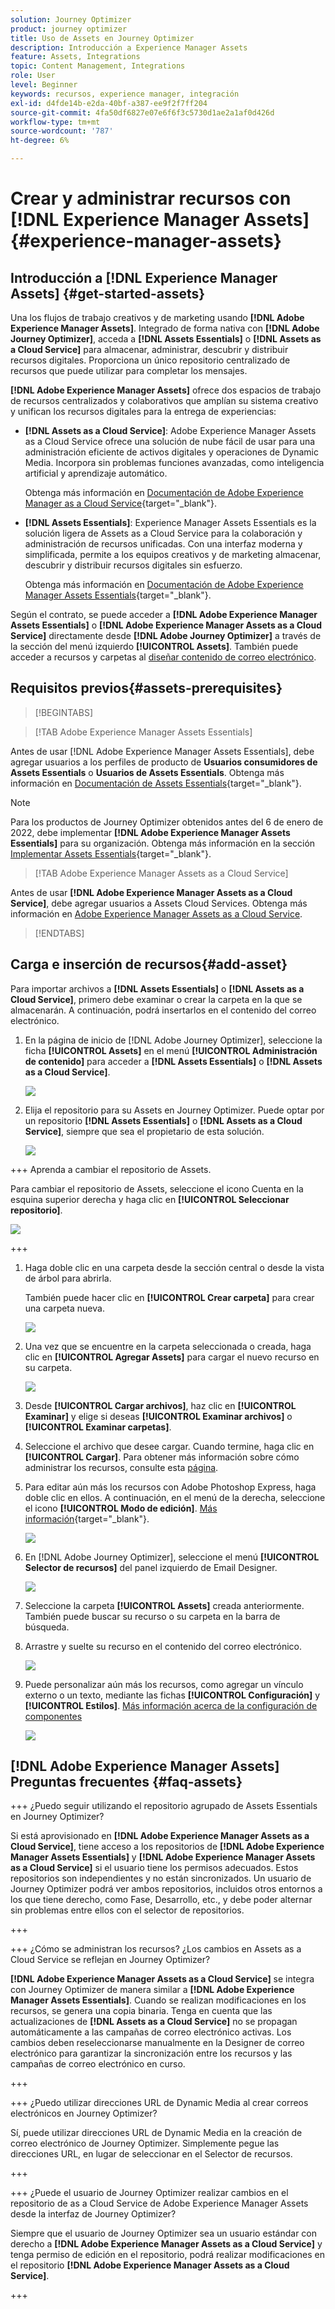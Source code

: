```yaml
---
solution: Journey Optimizer
product: journey optimizer
title: Uso de Assets en Journey Optimizer
description: Introducción a Experience Manager Assets
feature: Assets, Integrations
topic: Content Management, Integrations
role: User
level: Beginner
keywords: recursos, experience manager, integración
exl-id: d4fde14b-e2da-40bf-a387-ee9f2f7ff204
source-git-commit: 4fa50df6827e07e6f6f3c5730d1ae2a1af0d426d
workflow-type: tm+mt
source-wordcount: '787'
ht-degree: 6%

---
```


# Crear y administrar recursos con [!DNL Experience Manager Assets]{#experience-manager-assets}

## Introducción a [!DNL Experience Manager Assets] {#get-started-assets}

Una los flujos de trabajo creativos y de marketing usando **[!DNL Adobe Experience Manager Assets]**. Integrado de forma nativa con **[!DNL Adobe Journey Optimizer]**, acceda a **[!DNL Assets Essentials]** o **[!DNL Assets as a Cloud Service]** para almacenar, administrar, descubrir y distribuir recursos digitales. Proporciona un único repositorio centralizado de recursos que puede utilizar para completar los mensajes.

**[!DNL Adobe Experience Manager Assets]** ofrece dos espacios de trabajo de recursos centralizados y colaborativos que amplían su sistema creativo y unifican los recursos digitales para la entrega de experiencias:

* **[!DNL Assets as a Cloud Service]**: Adobe Experience Manager Assets as a Cloud Service ofrece una solución de nube fácil de usar para una administración eficiente de activos digitales y operaciones de Dynamic Media. Incorpora sin problemas funciones avanzadas, como inteligencia artificial y aprendizaje automático.

  Obtenga más información en [Documentación de Adobe Experience Manager as a Cloud Service](https://experienceleague.adobe.com/docs/experience-manager-cloud-service/content/assets/overview.html?lang=es){target="_blank"}.

* **[!DNL Assets Essentials]**: Experience Manager Assets Essentials es la solución ligera de Assets as a Cloud Service para la colaboración y administración de recursos unificadas. Con una interfaz moderna y simplificada, permite a los equipos creativos y de marketing almacenar, descubrir y distribuir recursos digitales sin esfuerzo.

  Obtenga más información en [Documentación de Adobe Experience Manager Assets Essentials](https://experienceleague.adobe.com/docs/experience-manager-assets-essentials/help/introduction.html?lang=es){target="_blank"}.

Según el contrato, se puede acceder a **[!DNL Adobe Experience Manager Assets Essentials]** o **[!DNL Adobe Experience Manager Assets as a Cloud Service]** directamente desde **[!DNL Adobe Journey Optimizer]** a través de la sección del menú izquierdo **[!UICONTROL Assets]**. También puede acceder a recursos y carpetas al [diseñar contenido de correo electrónico](../email/get-started-email-design.md).

## Requisitos previos{#assets-prerequisites}

>[!BEGINTABS]

>[!TAB Adobe Experience Manager Assets Essentials]

Antes de usar [!DNL Adobe Experience Manager Assets Essentials], debe agregar usuarios a los perfiles de producto de **Usuarios consumidores de Assets Essentials** o **Usuarios de Assets Essentials**. Obtenga más información en [Documentación de Assets Essentials](https://experienceleague.adobe.com/docs/experience-manager-assets-essentials/help/get-started-admins/deploy-administer.html?lang=es#add-user-groups){target="_blank"}.

>[!NOTE]
>Para los productos de Journey Optimizer obtenidos antes del 6 de enero de 2022, debe implementar **[!DNL Adobe Experience Manager Assets Essentials]** para su organización. Obtenga más información en la sección [Implementar Assets Essentials](https://experienceleague.adobe.com/docs/experience-manager-assets-essentials/help/deploy-administer.html?lang=es){target="_blank"}.

>[!TAB Adobe Experience Manager Assets as a Cloud Service]

Antes de usar **[!DNL Adobe Experience Manager Assets as a Cloud Service]**, debe agregar usuarios a Assets Cloud Services. Obtenga más información en [Adobe Experience Manager Assets as a Cloud Service](https://experienceleague.adobe.com/docs/experience-manager-cloud-service/content/security/ims-support.html?lang=es).

>[!ENDTABS]

## Carga e inserción de recursos{#add-asset}

Para importar archivos a **[!DNL Assets Essentials]** o **[!DNL Assets as a Cloud Service]**, primero debe examinar o crear la carpeta en la que se almacenarán. A continuación, podrá insertarlos en el contenido del correo electrónico.

1. En la página de inicio de [!DNL Adobe Journey Optimizer], seleccione la ficha **[!UICONTROL Assets]** en el menú **[!UICONTROL Administración de contenido]** para acceder a **[!DNL Assets Essentials]** o **[!DNL Assets as a Cloud Service]**.

   ![](assets/media_library_1.png)

1. Elija el repositorio para su Assets en Journey Optimizer. Puede optar por un repositorio **[!DNL Assets Essentials]** o **[!DNL Assets as a Cloud Service]**, siempre que sea el propietario de esta solución.

   ![](assets/media_library_4.png)

+++ Aprenda a cambiar el repositorio de Assets.

   Para cambiar el repositorio de Assets, seleccione el icono Cuenta en la esquina superior derecha y haga clic en **[!UICONTROL Seleccionar repositorio]**.

   ![](assets/media_library_3.png)

+++

1. Haga doble clic en una carpeta desde la sección central o desde la vista de árbol para abrirla.

   También puede hacer clic en **[!UICONTROL Crear carpeta]** para crear una carpeta nueva.

   ![](assets/media_library_8.png)

1. Una vez que se encuentre en la carpeta seleccionada o creada, haga clic en **[!UICONTROL Agregar Assets]** para cargar el nuevo recurso en su carpeta.

   ![](assets/media_library_2.png)

1. Desde **[!UICONTROL Cargar archivos]**, haz clic en **[!UICONTROL Examinar]** y elige si deseas **[!UICONTROL Examinar archivos]** o **[!UICONTROL Examinar carpetas]**.

1. Seleccione el archivo que desee cargar. Cuando termine, haga clic en **[!UICONTROL Cargar]**. Para obtener más información sobre cómo administrar los recursos, consulte esta [página](https://experienceleague.adobe.com/docs/experience-manager-assets-essentials/help/manage-organize.html?lang=es).

1. Para editar aún más los recursos con Adobe Photoshop Express, haga doble clic en ellos. A continuación, en el menú de la derecha, seleccione el icono **[!UICONTROL Modo de edición]**. [Más información](https://experienceleague.adobe.com/docs/experience-manager-assets-essentials/help/edit-images.html?lang=es){target="_blank"}.

   ![](assets/media_library_12.png)

1. En [!DNL Adobe Journey Optimizer], seleccione el menú **[!UICONTROL Selector de recursos]** del panel izquierdo de Email Designer.

   ![](assets/media_library_5.png)

1. Seleccione la carpeta **[!UICONTROL Assets]** creada anteriormente. También puede buscar su recurso o su carpeta en la barra de búsqueda.

1. Arrastre y suelte su recurso en el contenido del correo electrónico.

   ![](assets/media_library_6.png)

1. Puede personalizar aún más los recursos, como agregar un vínculo externo o un texto, mediante las fichas **[!UICONTROL Configuración]** y **[!UICONTROL Estilos]**. [Más información acerca de la configuración de componentes](../email/content-components.md)

   ![](assets/media_library_13.png)

   <!--
    After adding your asset to your email, use the **[!UICONTROL Find similar Stock photos]** option to locate Stock photos that match the content, color, and composition of your image. [Learn more about Adobe Stock](stock.md).

    Note that this option is available for licensed/unlicensed Stock images and images from your Assets folder. 

    ![](assets/media_library_14.png)
    -->


## [!DNL Adobe Experience Manager Assets] Preguntas frecuentes {#faq-assets}

+++ ¿Puedo seguir utilizando el repositorio agrupado de Assets Essentials en Journey Optimizer?

Si está aprovisionado en **[!DNL Adobe Experience Manager Assets as a Cloud Service]**, tiene acceso a los repositorios de **[!DNL Adobe Experience Manager Assets Essentials]** y **[!DNL Adobe Experience Manager Assets as a Cloud Service]** si el usuario tiene los permisos adecuados. Estos repositorios son independientes y no están sincronizados. Un usuario de Journey Optimizer podrá ver ambos repositorios, incluidos otros entornos a los que tiene derecho, como Fase, Desarrollo, etc., y debe poder alternar sin problemas entre ellos con el selector de repositorios.

+++

+++ ¿Cómo se administran los recursos? ¿Los cambios en Assets as a Cloud Service se reflejan en Journey Optimizer?

**[!DNL Adobe Experience Manager Assets as a Cloud Service]** se integra con Journey Optimizer de manera similar a **[!DNL Adobe Experience Manager Assets Essentials]**. Cuando se realizan modificaciones en los recursos, se genera una copia binaria. Tenga en cuenta que las actualizaciones de **[!DNL Assets as a Cloud Service]** no se propagan automáticamente a las campañas de correo electrónico activas. Los cambios deben reseleccionarse manualmente en la Designer de correo electrónico para garantizar la sincronización entre los recursos y las campañas de correo electrónico en curso.

+++

+++ ¿Puedo utilizar direcciones URL de Dynamic Media al crear correos electrónicos en Journey Optimizer?

Sí, puede utilizar direcciones URL de Dynamic Media en la creación de correo electrónico de Journey Optimizer. Simplemente pegue las direcciones URL, en lugar de seleccionar en el Selector de recursos.

+++

+++ ¿Puede el usuario de Journey Optimizer realizar cambios en el repositorio de as a Cloud Service de Adobe Experience Manager Assets desde la interfaz de Journey Optimizer?

Siempre que el usuario de Journey Optimizer sea un usuario estándar con derecho a **[!DNL Adobe Experience Manager Assets as a Cloud Service]** y tenga permiso de edición en el repositorio, podrá realizar modificaciones en el repositorio **[!DNL Adobe Experience Manager Assets as a Cloud Service]**.

+++
